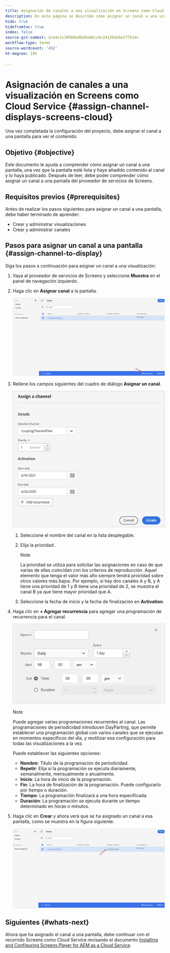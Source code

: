 ```yaml
---
title: Asignación de canales a una visualización en Screens como Cloud Service
description: En esta página se describe cómo asignar un canal a una visualización en Screens como Cloud Service.
hide: true
hidefromtoc: true
index: false
source-git-commit: 2ce9c1c30569edb59a0dcc8c241391e5e177b14c
workflow-type: tm+mt
source-wordcount: '452'
ht-degree: 19%

---
```



# Asignación de canales a una visualización en Screens como Cloud Service {#assign-channel-displays-screens-cloud}

Una vez completada la configuración del proyecto, debe asignar el canal a una pantalla para ver el contenido.

## Objetivo {#objective}

Este documento le ayuda a comprender cómo asignar un canal a una pantalla, una vez que la pantalla esté lista y haya añadido contenido al canal y lo haya publicado. Después de leer, debe poder comprender cómo asignar un canal a una pantalla del proveedor de servicios de Screens.

## Requisitos previos {#prerequisites}

Antes de realizar los pasos siguientes para asignar un canal a una pantalla, debe haber terminado de aprender:

* Crear y administrar visualizaciones
* Crear y administrar canales

## Pasos para asignar un canal a una pantalla {#assign-channel-to-display}

Siga los pasos a continuación para asignar un canal a una visualización:

1. Vaya al proveedor de servicios de Screens y seleccione **Muestra** en el panel de navegación izquierdo.

1. Haga clic en **Asignar canal** a la pantalla.

   ![image](/help/screens-cloud/assets/display/assignchannel-1.png)

1. Rellene los campos siguientes del cuadro de diálogo **Asignar un canal**.

   ![image](/help/screens-cloud/assets/display/assignchannel-2.png)

   1. Seleccione el nombre del canal en la lista desplegable.
   1. Elija la prioridad .

      >[!NOTE]
      >La prioridad se utiliza para solicitar las asignaciones en caso de que varias de ellas coincidan con los criterios de reproducción. Aquel elemento que tenga el valor más alto siempre tendrá prioridad sobre otros valores más bajos. Por ejemplo, si hay dos canales A y B, y A tiene una prioridad de 1 y B tiene una prioridad de 2, se muestra el canal B ya que tiene mayor prioridad que A.
   1. Seleccione la fecha de inicio y la fecha de finalización en **Activation**.

1. Haga clic en **+ Agregar recurrencia** para agregar una programación de recurrencia para el canal.

   ![image](/help/screens-cloud/assets/create-content/recurrence-1.png)

   >[!NOTE]
   >Puede agregar varias programaciones recurrentes al canal. Las programaciones de periodicidad introducen DayParting, que permite establecer una programación global con varios canales que se ejecutan en momentos específicos del día, y reutilizar esa configuración para todas las visualizaciones a la vez.

   Puede establecer las siguientes opciones:

   * **Nombre**: Título de la programación de periodicidad.
   * **Repetir**: Elija si la programación se ejecuta diariamente, semanalmente, mensualmente o anualmente.
   * **Inicio**: La hora de inicio de la programación.
   * **Fin**: La hora de finalización de la programación. Puede configurarlo por tiempo o duración.
   * **Tiempo**: La programación finalizará a una hora especificada.
   * **Duración**: La programación se ejecuta durante un tiempo determinado en horas o minutos.

1. Haga clic en **Crear** y ahora verá que se ha asignado un canal a esa pantalla, como se muestra en la figura siguiente.

   ![image](/help/screens-cloud/assets/display/assignchannel-3.png)


## Siguientes {#whats-next}

Ahora que ha asignado el canal a una pantalla, debe continuar con el recorrido Screens como Cloud Service revisando el documento [Installing and Configuring Screens Player for AEM as a Cloud Service](/help/screens-cloud/managing-players-registration/installing-screens-cloud-player.md).
